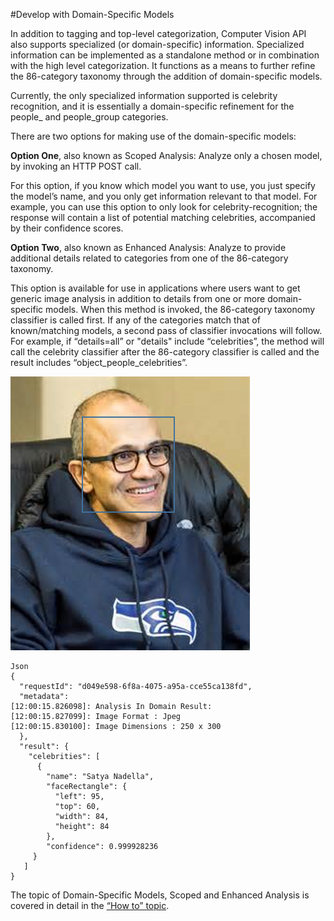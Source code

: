 <!-- 
NavPath: Computer Vision API
LinkLabel: Develop with Domain-specific Models
Url: Computer-Vision-API/documentation/Domain-specificModels
Weight: 97
-->

#Develop with Domain-Specific Models

In addition to tagging and top-level categorization, Computer Vision API also supports specialized (or domain-specific) information. Specialized information can be implemented as a standalone method or in combination with the high level categorization. It functions as a means to further refine the 86-category taxonomy through the addition of domain-specific models. 

Currently, the only specialized information supported is celebrity recognition, and it is essentially a domain-specific refinement for the people_ and people_group categories. 

There are two options for making use of the domain-specific models:

  **Option One**, also known as Scoped Analysis: Analyze only a chosen model, by invoking an HTTP POST call.

For this option, if you know which model you want to use, you just specify the model’s name, and you only get information relevant to that model. For example, you can use this option to only look for celebrity-recognition; the response will contain a list of potential matching celebrities, accompanied by their confidence scores.

  **Option Two**, also known as Enhanced Analysis: Analyze to provide additional details related to categories from one of the 86-category taxonomy.

This option is available for use in applications where users want to get generic image analysis in addition to details from one or more domain-specific models. When this method is invoked, the 86-category taxonomy classifier is called first. If any of the categories match that of known/matching models, a second pass of classifier invocations will follow. For example, if “details=all” or "details" include “celebrities”, the method will call the celebrity classifier after the 86-category classifier is called and the result includes “object_people_celebrities”. 

![Satya Nadella](./Images/Satya_in_HawksShirt_sq.png)
```
Json
{
  "requestId": "d049e598-6f8a-4075-a95a-cce55ca138fd",
  "metadata": 
[12:00:15.826098]: Analysis In Domain Result:
[12:00:15.827099]: Image Format : Jpeg
[12:00:15.830100]: Image Dimensions : 250 x 300
  },
  "result": {
    "celebrities": [
      {
        "name": "Satya Nadella",
        "faceRectangle": {
          "left": 95,
          "top": 60,
          "width": 84,
          "height": 84
        },
        "confidence": 0.999928236
     }
   ]
}

```
The topic of Domain-Specific Models, Scoped and Enhanced Analysis is covered in detail in the [“How to” topic](../HowToCallVisionAPI.md).
